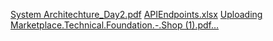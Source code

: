  [System Architechture_Day2.pdf](https://github.com/user-attachments/files/18449690/System.Architechture_Day2.pdf)
[APIEndpoints.xlsx](https://github.com/user-attachments/files/18449703/APIEndpoints.xlsx)
[Uploading Marketplace.Technical.Foundation.-.Shop (1).pdf…]()
